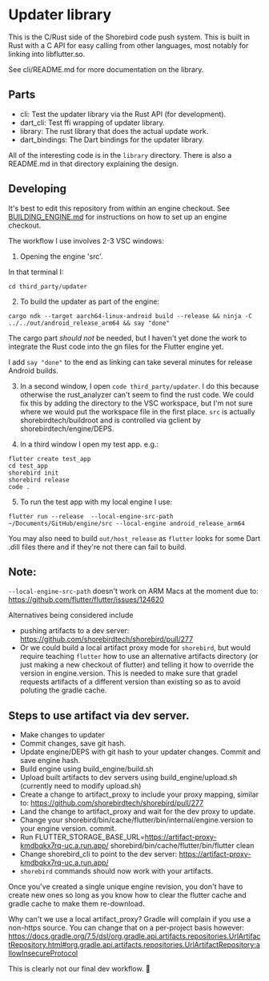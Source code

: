 # Updater library

This is the C/Rust side of the Shorebird code push system.  This is built
in Rust with a C API for easy calling from other languages, most notably
for linking into libflutter.so.

See cli/README.md for more documentation on the library.

## Parts
* cli: Test the updater library via the Rust API (for development).
* dart_cli: Test ffi wrapping of updater library.
* library: The rust library that does the actual update work.
* dart_bindings: The Dart bindings for the updater library.

All of the interesting code is in the `library` directory.  There is also
a README.md in that directory explaining the design.


## Developing

It's best to edit this repository from within an engine checkout.  See [BUILDING_ENGINE.md](BUILDING_ENGINE.md) for instructions on how to set up an engine checkout.

The workflow I use involves 2-3 VSC windows:

1. Opening the engine 'src'.

In that terminal I:
```
cd third_party/updater
```

2. To build the updater as part of the engine:
```
cargo ndk --target aarch64-linux-android build --release && ninja -C ../../out/android_release_arm64 && say "done"
```

The cargo part *should not* be needed, but I haven't yet done the work to integrate the Rust code into the gn files for the Flutter engine yet.

I add `say "done"` to the end as linking can take several minutes for release Android builds.

3.  In a second window, I open `code third_party/updater`.  I do this because otherwise the rust_analyzer can't seem to find the rust code.  We could fix this by adding the directory to the VSC workspace, but I'm not sure where we would put the workspace file in the first place.  `src` is actually shorebirdtech/buildroot and is controlled via gclient by shorebirdtech/engine/DEPS.

4.  In a third window I open my test app. e.g.:

```
flutter create test_app
cd test_app
shorebird init
shorebird release
code .
```

5. To run the test app with my local engine I use:

```
flutter run --release  --local-engine-src-path ~/Documents/GitHub/engine/src --local-engine android_release_arm64
```

You may also need to build `out/host_release` as `flutter` looks for some Dart .dill files there and if they're not there can fail to build.

## Note:

`--local-engine-src-path` doesn't work on ARM Macs at the moment due to: https://github.com/flutter/flutter/issues/124620

Alternatives being considered include
* pushing artifacts to a dev server: https://github.com/shorebirdtech/shorebird/pull/277
* Or we could build a local artifact proxy mode for `shorebird`, but would require teaching `flutter` how to use an alternative artifacts directory (or just making a new checkout of flutter) and telling it how to override the version in engine.version.  This is needed to make sure that gradel requests artifacts of a different version than existing so as to avoid poluting the gradle cache.

## Steps to use artifact via dev server.

* Make changes to updater
* Commit changes, save git hash.
* Update engine/DEPS with git hash to your updater changes.  Commit and save engine hash.
* Build engine using build_engine/build.sh
* Upload built artifacts to dev servers using build_engine/upload.sh (currently need to modify upload.sh)
* Create a change to artifact_proxy to include your proxy mapping, similar to: https://github.com/shorebirdtech/shorebird/pull/277
* Land the change to artifact_proxy and wait for the dev proxy to update.
* Change your shorebird/bin/cache/flutter/bin/internal/engine.version to your engine version.  commit.
* Run FLUTTER_STORAGE_BASE_URL=https://artifact-proxy-kmdbqkx7rq-uc.a.run.app/ shorebird/bin/cache/flutter/bin/flutter clean
* Change shorebird_cli to point to the dev server: https://artifact-proxy-kmdbqkx7rq-uc.a.run.app/ 
* `shorebird` commands should now work with your artifacts.

Once you've created a single unique engine revision, you don't have to create new ones so long as you know how to clear the flutter cache and gradle cache to make them re-download.

Why can't we use a local artifact_proxy?  Gradle will complain if you use a non-https source.  You can change that on a per-project basis however:
https://docs.gradle.org/7.5/dsl/org.gradle.api.artifacts.repositories.UrlArtifactRepository.html#org.gradle.api.artifacts.repositories.UrlArtifactRepository:allowInsecureProtocol

This is clearly not our final dev workflow. 🤣
